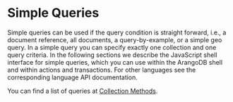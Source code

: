 Simple Queries
==============

Simple queries can be used if the query condition is straight forward, i.e., a
document reference, all documents, a query-by-example, or a simple geo query. In
a simple query you can specify exactly one collection and one query criteria. In
the following sections we describe the JavaScript shell interface for simple
queries, which you can use within the ArangoDB shell and within actions and
transactions. For other languages see the corresponding language API
documentation.

You can find a list of queries at [Collection Methods](../Documents/DocumentMethods.md).